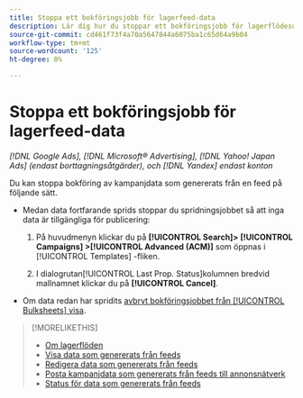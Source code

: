 ```yaml
---
title: Stoppa ett bokföringsjobb för lagerfeed-data
description: Lär dig hur du stoppar ett bokföringsjobb för lagerflödesdata.
source-git-commit: cd461f73f4a70a5647844a6075ba1c65d64a9b04
workflow-type: tm+mt
source-wordcount: '125'
ht-degree: 0%

---
```


# Stoppa ett bokföringsjobb för lagerfeed-data

*[!DNL Google Ads], [!DNL Microsoft® Advertising], [!DNL Yahoo! Japan Ads] (endast borttagningsåtgärder), och [!DNL Yandex] endast konton*

Du kan stoppa bokföring av kampanjdata som genererats från en feed på följande sätt.

* Medan data fortfarande sprids stoppar du spridningsjobbet så att inga data är tillgängliga för publicering:

   1. På huvudmenyn klickar du på **[!UICONTROL Search]> [!UICONTROL Campaigns] >[!UICONTROL Advanced (ACM)]** som öppnas i [!UICONTROL Templates] -fliken.

   1. I dialogrutan[!UICONTROL Last Prop. Status]kolumnen bredvid mallnamnet klickar du på **[!UICONTROL Cancel]**.

* Om data redan har spridits [avbryt bokföringsjobbet från [!UICONTROL Bulksheets] visa](/help/search-social-commerce/campaign-management/bulksheets/bulksheet-stop-job.md).

>[!MORELIKETHIS]
>
>* [Om lagerflöden](inventory-feeds-about.md)
>* [Visa data som genererats från feeds](propagated-data-view.md)
>* [Redigera data som genererats från feeds](propagated-data-edit.md)
>* [Posta kampanjdata som genererats från feeds till annonsnätverk](propagated-data-post.md)
>* [Status för data som genererats från feeds](propagated-data-status.md)

